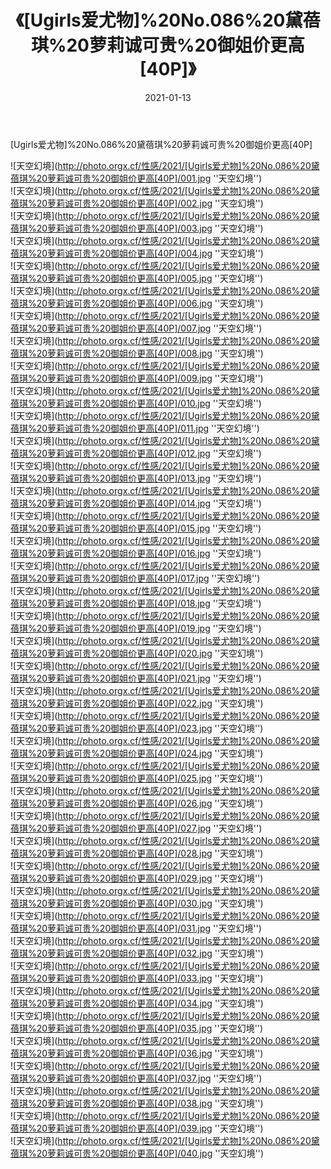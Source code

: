 ﻿---
layout: post
title: 《[Ugirls爱尤物]%20No.086%20黛蓓琪%20萝莉诚可贵%20御姐价更高[40P]》
date: 2021-01-13
img: http://photo.orgx.cf/性感/2021/[Ugirls爱尤物]%20No.086%20黛蓓琪%20萝莉诚可贵%20御姐价更高[40P]/000.jpg
tags: [美女,性感,泳衣]
---

[Ugirls爱尤物]%20No.086%20黛蓓琪%20萝莉诚可贵%20御姐价更高[40P]



![天空幻境](http://photo.orgx.cf/性感/2021/[Ugirls爱尤物]%20No.086%20黛蓓琪%20萝莉诚可贵%20御姐价更高[40P]/001.jpg ''天空幻境'')<br>
![天空幻境](http://photo.orgx.cf/性感/2021/[Ugirls爱尤物]%20No.086%20黛蓓琪%20萝莉诚可贵%20御姐价更高[40P]/002.jpg ''天空幻境'')<br>
![天空幻境](http://photo.orgx.cf/性感/2021/[Ugirls爱尤物]%20No.086%20黛蓓琪%20萝莉诚可贵%20御姐价更高[40P]/003.jpg ''天空幻境'')<br>
![天空幻境](http://photo.orgx.cf/性感/2021/[Ugirls爱尤物]%20No.086%20黛蓓琪%20萝莉诚可贵%20御姐价更高[40P]/004.jpg ''天空幻境'')<br>
![天空幻境](http://photo.orgx.cf/性感/2021/[Ugirls爱尤物]%20No.086%20黛蓓琪%20萝莉诚可贵%20御姐价更高[40P]/005.jpg ''天空幻境'')<br>
![天空幻境](http://photo.orgx.cf/性感/2021/[Ugirls爱尤物]%20No.086%20黛蓓琪%20萝莉诚可贵%20御姐价更高[40P]/006.jpg ''天空幻境'')<br>
![天空幻境](http://photo.orgx.cf/性感/2021/[Ugirls爱尤物]%20No.086%20黛蓓琪%20萝莉诚可贵%20御姐价更高[40P]/007.jpg ''天空幻境'')<br>
![天空幻境](http://photo.orgx.cf/性感/2021/[Ugirls爱尤物]%20No.086%20黛蓓琪%20萝莉诚可贵%20御姐价更高[40P]/008.jpg ''天空幻境'')<br>
![天空幻境](http://photo.orgx.cf/性感/2021/[Ugirls爱尤物]%20No.086%20黛蓓琪%20萝莉诚可贵%20御姐价更高[40P]/009.jpg ''天空幻境'')<br>
![天空幻境](http://photo.orgx.cf/性感/2021/[Ugirls爱尤物]%20No.086%20黛蓓琪%20萝莉诚可贵%20御姐价更高[40P]/010.jpg ''天空幻境'')<br>
![天空幻境](http://photo.orgx.cf/性感/2021/[Ugirls爱尤物]%20No.086%20黛蓓琪%20萝莉诚可贵%20御姐价更高[40P]/011.jpg ''天空幻境'')<br>
![天空幻境](http://photo.orgx.cf/性感/2021/[Ugirls爱尤物]%20No.086%20黛蓓琪%20萝莉诚可贵%20御姐价更高[40P]/012.jpg ''天空幻境'')<br>
![天空幻境](http://photo.orgx.cf/性感/2021/[Ugirls爱尤物]%20No.086%20黛蓓琪%20萝莉诚可贵%20御姐价更高[40P]/013.jpg ''天空幻境'')<br>
![天空幻境](http://photo.orgx.cf/性感/2021/[Ugirls爱尤物]%20No.086%20黛蓓琪%20萝莉诚可贵%20御姐价更高[40P]/014.jpg ''天空幻境'')<br>
![天空幻境](http://photo.orgx.cf/性感/2021/[Ugirls爱尤物]%20No.086%20黛蓓琪%20萝莉诚可贵%20御姐价更高[40P]/015.jpg ''天空幻境'')<br>
![天空幻境](http://photo.orgx.cf/性感/2021/[Ugirls爱尤物]%20No.086%20黛蓓琪%20萝莉诚可贵%20御姐价更高[40P]/016.jpg ''天空幻境'')<br>
![天空幻境](http://photo.orgx.cf/性感/2021/[Ugirls爱尤物]%20No.086%20黛蓓琪%20萝莉诚可贵%20御姐价更高[40P]/017.jpg ''天空幻境'')<br>
![天空幻境](http://photo.orgx.cf/性感/2021/[Ugirls爱尤物]%20No.086%20黛蓓琪%20萝莉诚可贵%20御姐价更高[40P]/018.jpg ''天空幻境'')<br>
![天空幻境](http://photo.orgx.cf/性感/2021/[Ugirls爱尤物]%20No.086%20黛蓓琪%20萝莉诚可贵%20御姐价更高[40P]/019.jpg ''天空幻境'')<br>
![天空幻境](http://photo.orgx.cf/性感/2021/[Ugirls爱尤物]%20No.086%20黛蓓琪%20萝莉诚可贵%20御姐价更高[40P]/020.jpg ''天空幻境'')<br>
![天空幻境](http://photo.orgx.cf/性感/2021/[Ugirls爱尤物]%20No.086%20黛蓓琪%20萝莉诚可贵%20御姐价更高[40P]/021.jpg ''天空幻境'')<br>
![天空幻境](http://photo.orgx.cf/性感/2021/[Ugirls爱尤物]%20No.086%20黛蓓琪%20萝莉诚可贵%20御姐价更高[40P]/022.jpg ''天空幻境'')<br>
![天空幻境](http://photo.orgx.cf/性感/2021/[Ugirls爱尤物]%20No.086%20黛蓓琪%20萝莉诚可贵%20御姐价更高[40P]/023.jpg ''天空幻境'')<br>
![天空幻境](http://photo.orgx.cf/性感/2021/[Ugirls爱尤物]%20No.086%20黛蓓琪%20萝莉诚可贵%20御姐价更高[40P]/024.jpg ''天空幻境'')<br>
![天空幻境](http://photo.orgx.cf/性感/2021/[Ugirls爱尤物]%20No.086%20黛蓓琪%20萝莉诚可贵%20御姐价更高[40P]/025.jpg ''天空幻境'')<br>
![天空幻境](http://photo.orgx.cf/性感/2021/[Ugirls爱尤物]%20No.086%20黛蓓琪%20萝莉诚可贵%20御姐价更高[40P]/026.jpg ''天空幻境'')<br>
![天空幻境](http://photo.orgx.cf/性感/2021/[Ugirls爱尤物]%20No.086%20黛蓓琪%20萝莉诚可贵%20御姐价更高[40P]/027.jpg ''天空幻境'')<br>
![天空幻境](http://photo.orgx.cf/性感/2021/[Ugirls爱尤物]%20No.086%20黛蓓琪%20萝莉诚可贵%20御姐价更高[40P]/028.jpg ''天空幻境'')<br>
![天空幻境](http://photo.orgx.cf/性感/2021/[Ugirls爱尤物]%20No.086%20黛蓓琪%20萝莉诚可贵%20御姐价更高[40P]/029.jpg ''天空幻境'')<br>
![天空幻境](http://photo.orgx.cf/性感/2021/[Ugirls爱尤物]%20No.086%20黛蓓琪%20萝莉诚可贵%20御姐价更高[40P]/030.jpg ''天空幻境'')<br>
![天空幻境](http://photo.orgx.cf/性感/2021/[Ugirls爱尤物]%20No.086%20黛蓓琪%20萝莉诚可贵%20御姐价更高[40P]/031.jpg ''天空幻境'')<br>
![天空幻境](http://photo.orgx.cf/性感/2021/[Ugirls爱尤物]%20No.086%20黛蓓琪%20萝莉诚可贵%20御姐价更高[40P]/032.jpg ''天空幻境'')<br>
![天空幻境](http://photo.orgx.cf/性感/2021/[Ugirls爱尤物]%20No.086%20黛蓓琪%20萝莉诚可贵%20御姐价更高[40P]/033.jpg ''天空幻境'')<br>
![天空幻境](http://photo.orgx.cf/性感/2021/[Ugirls爱尤物]%20No.086%20黛蓓琪%20萝莉诚可贵%20御姐价更高[40P]/034.jpg ''天空幻境'')<br>
![天空幻境](http://photo.orgx.cf/性感/2021/[Ugirls爱尤物]%20No.086%20黛蓓琪%20萝莉诚可贵%20御姐价更高[40P]/035.jpg ''天空幻境'')<br>
![天空幻境](http://photo.orgx.cf/性感/2021/[Ugirls爱尤物]%20No.086%20黛蓓琪%20萝莉诚可贵%20御姐价更高[40P]/036.jpg ''天空幻境'')<br>
![天空幻境](http://photo.orgx.cf/性感/2021/[Ugirls爱尤物]%20No.086%20黛蓓琪%20萝莉诚可贵%20御姐价更高[40P]/037.jpg ''天空幻境'')<br>
![天空幻境](http://photo.orgx.cf/性感/2021/[Ugirls爱尤物]%20No.086%20黛蓓琪%20萝莉诚可贵%20御姐价更高[40P]/038.jpg ''天空幻境'')<br>
![天空幻境](http://photo.orgx.cf/性感/2021/[Ugirls爱尤物]%20No.086%20黛蓓琪%20萝莉诚可贵%20御姐价更高[40P]/039.jpg ''天空幻境'')<br>
![天空幻境](http://photo.orgx.cf/性感/2021/[Ugirls爱尤物]%20No.086%20黛蓓琪%20萝莉诚可贵%20御姐价更高[40P]/040.jpg ''天空幻境'')<br>